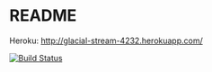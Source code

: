 README
======

Heroku: http://glacial-stream-4232.herokuapp.com/

[![Build Status](https://travis-ci.org/ttmv/wadror.png?branch=master)](https://travis-ci.org/ttmv/wadror)
